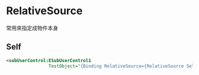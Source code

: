 # RelativeSource

常用來指定成物件本身

## Self 

```xml
<subUserControl:ESubUserControl1
                TestObject="{Binding RelativeSource={RelativeSource Self}}" />
```
